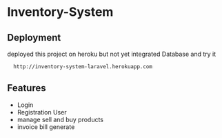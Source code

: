 
# Inventory-System

## Deployment

deployed this project on heroku but not yet integrated Database and try it

```bash
  http://inventory-system-laravel.herokuapp.com
```

  
## Features

- Login
- Registration User
- manage sell and buy products
- invoice bill generate 

  
